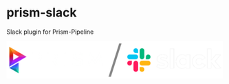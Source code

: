 # prism-slack
Slack plugin for Prism-Pipeline

<picture>
  <source media="(prefers-color-scheme: dark)" srcset="Resources/prism_slack_logo_dark_banner.png">
  <source media="(prefers-color-scheme: light)" srcset="Resources/prism_slack_logo_long_light_banner.png">
  <img alt="Prism and Slack branding" src="Resources/prism_slack_logo_long_light_banner.png">
</picture>
